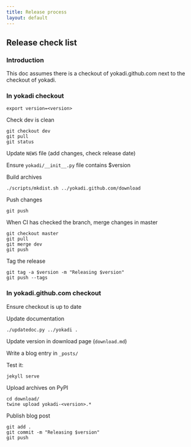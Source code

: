 ```yaml
---
title: Release process
layout: default
---
```


## Release check list

### Introduction

This doc assumes there is a checkout of yokadi.github.com next to the checkout
of yokadi.

### In yokadi checkout

    export version=<version>

Check dev is clean

    git checkout dev
    git pull
    git status

Update `NEWS` file (add changes, check release date)

Ensure `yokadi/__init__.py` file contains $version

Build archives

    ./scripts/mkdist.sh ../yokadi.github.com/download

Push changes

    git push

When CI has checked the branch, merge changes in master

    git checkout master
    git pull
    git merge dev
    git push

Tag the release

    git tag -a $version -m "Releasing $version"
    git push --tags

### In yokadi.github.com checkout

Ensure checkout is up to date

Update documentation

    ./updatedoc.py ../yokadi .

Update version in download page (`download.md`)

Write a blog entry in `_posts/`

Test it:

    jekyll serve

Upload archives on PyPI

    cd download/
    twine upload yokadi-<version>.*

Publish blog post

    git add .
    git commit -m "Releasing $version"
    git push
